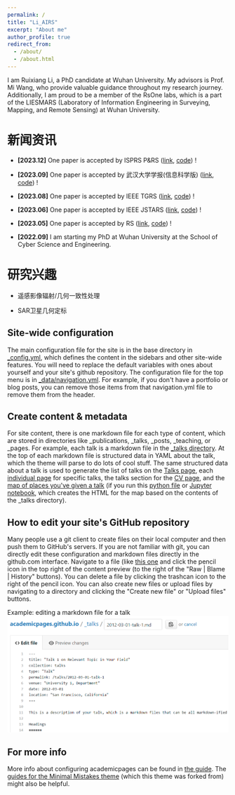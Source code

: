 ```yaml
---
permalink: /
title: "Li_AIRS"
excerpt: "About me"
author_profile: true
redirect_from: 
  - /about/
  - /about.html
---
```

I am Ruixiang Li, a PhD candidate at Wuhan University. My advisors is Prof. Mi Wang, who provide valuable guidance throughout my research journey. Additionally, I am proud to be a member of the RsOne labs, which is a part of the LIESMARS (Laboratory of Information Engineering in Surveying, Mapping, and Remote Sensing) at Wuhan University.

新闻资讯
======
- **[2023.12]** One paper is accepted by ISPRS P&RS ([link](https://lirxairs.github.io/), [code](https://lirxairs.github.io/)) !

- **[2023.09]** One paper is accepted by 武汉大学学报(信息科学版) ([link](https://lirxairs.github.io/), [code](https://lirxairs.github.io/)) !

- **[2023.08]** One paper is accepted by IEEE TGRS ([link](https://lirxairs.github.io/), [code](https://lirxairs.github.io/)) !

- **[2023.06]** One paper is accepted by IEEE JSTARS ([link](https://lirxairs.github.io/), [code](https://lirxairs.github.io/)) !

- **[2023.05]** One paper is accepted by RS ([link](https://lirxairs.github.io/), [code](https://lirxairs.github.io/)) !

- **[2022.09]** I am starting my PhD at Wuhan University at the School of Cyber Science and Engineering.

研究兴趣
======
- 遥感影像辐射/几何一致性处理

- SAR卫星几何定标

Site-wide configuration
------
The main configuration file for the site is in the base directory in [_config.yml](https://github.com/academicpages/academicpages.github.io/blob/master/_config.yml), which defines the content in the sidebars and other site-wide features. You will need to replace the default variables with ones about yourself and your site's github repository. The configuration file for the top menu is in [_data/navigation.yml](https://github.com/academicpages/academicpages.github.io/blob/master/_data/navigation.yml). For example, if you don't have a portfolio or blog posts, you can remove those items from that navigation.yml file to remove them from the header. 

Create content & metadata
------
For site content, there is one markdown file for each type of content, which are stored in directories like _publications, _talks, _posts, _teaching, or _pages. For example, each talk is a markdown file in the [_talks directory](https://github.com/academicpages/academicpages.github.io/tree/master/_talks). At the top of each markdown file is structured data in YAML about the talk, which the theme will parse to do lots of cool stuff. The same structured data about a talk is used to generate the list of talks on the [Talks page](https://academicpages.github.io/talks), each [individual page](https://academicpages.github.io/talks/2012-03-01-talk-1) for specific talks, the talks section for the [CV page](https://academicpages.github.io/cv), and the [map of places you've given a talk](https://academicpages.github.io/talkmap.html) (if you run this [python file](https://github.com/academicpages/academicpages.github.io/blob/master/talkmap.py) or [Jupyter notebook](https://github.com/academicpages/academicpages.github.io/blob/master/talkmap.ipynb), which creates the HTML for the map based on the contents of the _talks directory).

How to edit your site's GitHub repository
------
Many people use a git client to create files on their local computer and then push them to GitHub's servers. If you are not familiar with git, you can directly edit these configuration and markdown files directly in the github.com interface. Navigate to a file (like [this one](https://github.com/academicpages/academicpages.github.io/blob/master/_talks/2012-03-01-talk-1.md) and click the pencil icon in the top right of the content preview (to the right of the "Raw | Blame | History" buttons). You can delete a file by clicking the trashcan icon to the right of the pencil icon. You can also create new files or upload files by navigating to a directory and clicking the "Create new file" or "Upload files" buttons. 

Example: editing a markdown file for a talk
![Editing a markdown file for a talk](/images/editing-talk.png)

For more info
------
More info about configuring academicpages can be found in [the guide](https://academicpages.github.io/markdown/). The [guides for the Minimal Mistakes theme](https://mmistakes.github.io/minimal-mistakes/docs/configuration/) (which this theme was forked from) might also be helpful.
